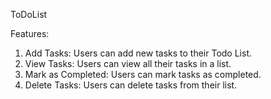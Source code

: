 ToDoList

Features:
1. Add Tasks: Users can add new tasks to their Todo List.
2. View Tasks: Users can view all their tasks in a list.
3. Mark as Completed: Users can mark tasks as completed.
4. Delete Tasks: Users can delete tasks from their list.
